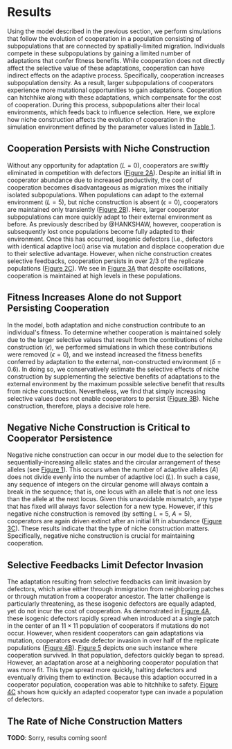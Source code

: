 
# Results

Using the model described in the previous section, we perform simulations that follow the evolution of cooperation in a population consisting of subpopulations that are connected by spatially-limited migration.
Individuals compete in these subpopulations by gaining a limited number of adaptations that confer fitness benefits.
While cooperation does not directly affect the selective value of these adaptations, cooperation can have indirect effects on the adaptive process.
Specifically, cooperation increases subpopulation density. As a result, larger subpopulations of cooperators experience more mutational opportunities to gain adaptations. 
Cooperation can hitchhike along with these adaptations, which compensate for the cost of cooperation.
During this process, subpopulations alter their local environments, which feeds back to influence selection.
Here, we explore how niche construction affects the evolution of cooperation in the simulation environment defined by the parameter values listed in [Table 1](#tables).


## Cooperation Persists with Niche Construction

Without any opportunity for adaptation ($L=0$), cooperators are swiftly eliminated in competition with defectors ([Figure 2A](#fig2)).
Despite an initial lift in cooperator abundance due to increased productivity, the cost of cooperation becomes disadvantageous as migration mixes the initially isolated subpopulations.
When populations can adapt to the external environment ($L=5$), but niche construction is absent ($\epsilon=0$), cooperators are maintained only transiently ([Figure 2B](#fig2)).
Here, larger cooperator subpopulations can more quickly adapt to their external environment as before.
As previously described by @HANKSHAW, however, cooperation is subsequently lost once populations become fully adapted to their environment.
Once this has occurred, isogenic defectors (i.e., defectors with identical adaptive loci) arise via mutation and displace cooperation due to their selective advantage.
However, when niche construction creates selective feedbacks, cooperation persists in over 2/3 of the replicate populations ([Figure 2C](#fig2)).
We see in [Figure 3A](#fig3) that despite oscillations, cooperation is maintained at high levels in these populations.


## Fitness Increases Alone do not Support Persisting Cooperation

In the model, both adaptation and niche construction contribute to an individual's fitness.
To determine whether cooperation is maintained solely due to the larger selective values that result from the contributions of niche construction ($\epsilon$), we performed simulations in which these contributions were removed ($\epsilon=0$), and we instead increased the fitness benefits conferred by adaptation to the external, non-constructed environment ($\delta=0.6)$.
In doing so, we conservatively estimate the selective effects of niche construction by supplementing the selective benefits of adaptations to the external environment by the maximum possible selective benefit that results from niche construction.
Nevertheless, we find that simply increasing selective values does not enable cooperators to persist ([Figure 3B](#fig3)).
Niche construction, therefore, plays a decisive role here.


## Negative Niche Construction is Critical to Cooperator Persistence

Negative niche construction can occur in our model due to the selection for sequentially-increasing allelic states and the circular arrangement of these alleles (see [Figure 1](#fig1)).
This occurs when the number of adaptive alleles ($A$) does not divide evenly into the number of adaptive loci ($L$).
In such a case, any sequence of integers on the circular genome will always contain a break in the sequence; that is, one locus with an allele that is not one less than the allele at the next locus.
Given this unavoidable mismatch, any type that has fixed will always favor selection for a new type.
However, if this negative niche construction is removed (by setting $L=5$, $A=5$), cooperators are again driven extinct after an initial lift in abundance ([Figure 3C](#fig3)).
These results indicate that the type of niche construction matters. Specifically, negative niche construction is crucial for maintaining cooperation.


## Selective Feedbacks Limit Defector Invasion

The adaptation resulting from selective feedbacks can limit invasion by defectors, which arise either through immigration from neighboring patches or through mutation from a cooperator ancestor.
The latter challenge is particularly threatening, as these isogenic defectors are equally adapted, yet do not incur the cost of cooperation.
As demonstrated in [Figure 4A](#fig4), these isogenic defectors rapidly spread when introduced at a single patch in the center of an $11 \times 11$ population of cooperators if mutations do not occur.
However, when resident cooperators can gain adaptations via mutation, cooperators evade defector invasion in over half of the replicate populations ([Figure 4B](#fig4)).
[Figure 5](#fig5) depicts one such instance where cooperation survived. In that population, defectors quickly began to spread. However, an adaptation arose at a neighboring cooperator population that was more fit. This type spread more quickly, halting defectors and eventually driving them to extinction. Because this adaption occurred in a cooperator population, cooperation was able to hitchhike to safety.
[Figure 4C](#fig4) shows how quickly an adapted cooperator type can invade a population of defectors.


## The Rate of Niche Construction Matters

**TODO**: Sorry, results coming soon!

